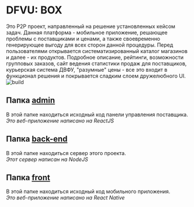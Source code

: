 # DFVU: BOX

 Это P2P проект, направленный на решение установленных кейсом задач. Данная платформа - мобильное приложение, решающее проблемы с поставщиками и ценами, а также своевременно генерирующее выгоду для всех сторон данной процедуры. Перед пользователями открывается систематизированный каталог магазинов и далее - их продуктов. Подробное описание, рейтинги, возможности групповых заказов, сайт ведения статистики продаж для поставщиков, курьерская система ДВФУ, "разумные" цены - все это входит в функционал решения и покрывается сладким слоем дружелюбного UI. ![build](https://github.com/arri1/hackaton-dv/workflows/Node.js%20CI/badge.svg?branch=main)

## Папка [admin](https://github.com/arri1/hackaton-dv/tree/main/admin)

В этой папке находиться исходный код панели управления поставщика.<br>
*Это веб-приложение написано на ReactJS*

## Папка [back-end](https://github.com/arri1/hackaton-dv/tree/main/back-end)

В этой папке находиться сервер этого проекта.<br>
*Этот сервер написан на NodeJS*


## Папка [front](https://github.com/arri1/hackaton-dv/tree/main/front)

В этой папке находиться исходный код мобильного приложения.<br>
*Это веб-приложение написано на React Native*
